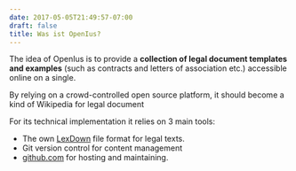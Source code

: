 ```yaml
---
date: 2017-05-05T21:49:57-07:00
draft: false
title: Was ist OpenIus?
---
```


The idea of OpenIus is to provide a **collection of legal document templates and examples** (such as contracts and letters of association etc.) accessible online on a single.

By relying on a crowd-controlled open source platform, it should become a kind of Wikipedia for legal document

For its technical implementation it relies on 3 main tools:

* The own [LexDown](/lexdown) file format for legal texts.
* Git version control for content management
* [github.com](www.github.com/OpenIus) for hosting and maintaining.
